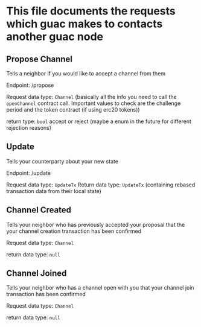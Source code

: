 # This file documents the requests which guac makes to contacts another guac node

## Propose Channel
Tells a neighbor if you would like to accept a channel from them

Endpoint: /propose

Request data type: `Channel` (basically all the info you need to call the
`openChannel` contract call. Important values to check are the challenge period and the token
contract (if using erc20 tokens))

return type: `bool` accept or reject (maybe a enum in the future for different rejection reasons)

## Update
Tells your counterparty about your new state

Endpoint: /update

Request data type: `UpdateTx`
Return data type: `UpdateTx` (containing rebased transaction data from their local state)

## Channel Created
Tells your neighbor who has previously accepted your proposal that the your channel creation transaction
has been confirmed

Request data type: `Channel`

return data type: `null`

## Channel Joined
Tells your neighbor who has a channel open with you that your channel join transaction has been confirmed 

Request data type: `Channel`

return data type: `null`